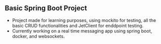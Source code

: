 ## Basic Spring Boot Project

  - Project made for learning purposes, using mockito for testing, all the basic CRUD functionalities and JetClient for enddpoint testing.
  - Currently working on a real time messaging app using spring boot, docker, and websockets.
